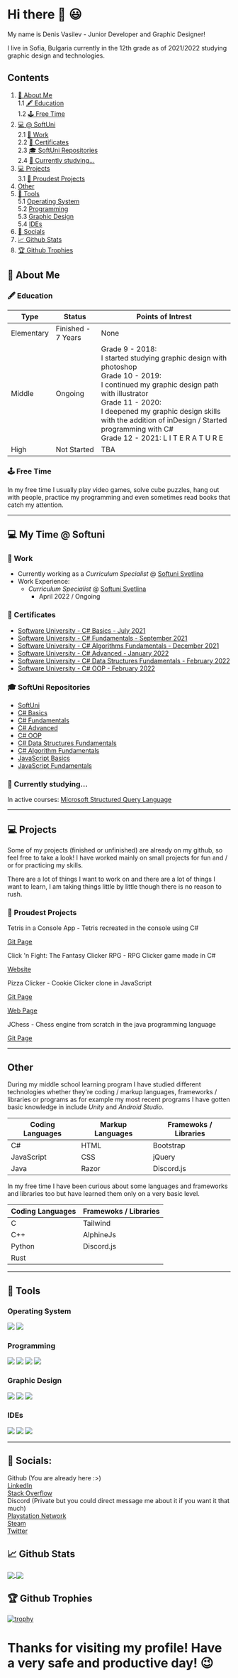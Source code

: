 # Hi there :wave: :smiley:
My name is Denis Vasilev - Junior Developer and Graphic Designer! 

I live in Sofia, Bulgaria currently in the 12th grade as of 2021/2022 studying graphic design and technologies.

## Contents
1. [:green_book: About Me](#green_book-about-me)  
  1.1 [:fountain_pen: Education](#fountain_pen-education)  
  1.2 [:joystick: Free Time](#joystick-free-time)  
2. [:computer: @ SoftUni](#computer-my-time--softuni)  
  2.1 [:construction_worker: Work](#construction_worker-work)  
  2.2 [:bookmark_tabs: Certificates](#bookmark_tabs-certificates)  
  2.3 [:mortar_board: SoftUni Repositories](#mortar_board-softuni-repositories)  
  2.4 [:seedling: Currently studying...](#seedling-currently-studying)  
3. [:computer: Projects](#computer-projects)  
  3.1 [:1st_place_medal: Proudest Projects](#1st_place_medal-proudest-projects)  
4. [Other](#other)
5. [:wrench: Tools](#wrench-tools)  
  5.1 [Operating System](#operating-system)  
  5.2 [Programming](#programming)  
  5.3 [Graphic Design](#graphic-design)  
  5.4 [IDEs](#ides)  
6. [:iphone: Socials](#iphone-socials)  
7. [:chart_with_upwards_trend: Github Stats](#chart_with_upwards_trend-github-stats)
8. [:trophy: Github Trophies](#trophy-github-trophies)

## :green_book: About Me

### :fountain_pen: Education

| Type | Status | Points of Intrest |
| ---- | ------ | ------------------ |
| Elementary | Finished - 7 Years | None |
| Middle | Ongoing | Grade 9 - 2018:<br />I started studying graphic design with photoshop<br />Grade 10 - 2019:<br />I continued my graphic design path with illustrator<br />Grade 11 - 2020:<br />I deepened my graphic design skills with the addition of inDesign / Started programming with C#<br />Grade 12 - 2021: L I T E R A T U R E |
| High | Not Started | TBA |

### :joystick: Free Time
In my free time I usually play video games, solve cube puzzles, hang out with people, practice my programming and even sometimes read books that catch my attention. 

---

## :computer: My Time @ Softuni

### :construction_worker: Work
* Currently working as a *Curriculum Specialist* @ [Softuni Svetlina](https://svetlina.softuni.bg/)
* Work Experience:
  * *Curriculum Specialist* @ [Softuni Svetlina](https://svetlina.softuni.bg/) 
    * April 2022 / Ongoing

### :bookmark_tabs: Certificates
* [Software University - C# Basics - July 2021](https://softuni.bg/certificates/details/112260/58fd4d38)
* [Software University - C# Fundamentals - September 2021](https://softuni.bg/certificates/details/119944/4c692338)
* [Software University - C# Algorithms Fundamentals - December 2021](https://softuni.bg/certificates/details/123073/ced81e47)
* [Software University - C# Advanced - January 2022](https://softuni.bg/certificates/details/123677/93a93ca5)
* [Software University - C# Data Structures Fundamentals - February 2022](https://softuni.bg/certificates/details/127938/164b87e7)
* [Software University - C# OOP - February 2022](https://softuni.bg/certificates/details/131010/c54612b6)

### :mortar_board: SoftUni Repositories
* [SoftUni](https://github.com/vassdeniss/software-university-courses)
* [C# Basics](https://github.com/vassdeniss/software-university-courses/tree/master/csharp-basics)
* [C# Fundamentals](https://github.com/vassdeniss/software-university-courses/tree/master/csharp-fundamentals)
* [C# Advanced](https://github.com/vassdeniss/software-university-courses/tree/master/csharp-advanced)
* [C# OOP](https://github.com/vassdeniss/software-university-courses/tree/master/csharp-oop)
* [C# Data Structures Fundamentals](https://github.com/vassdeniss/software-university-courses/tree/master/csharp-data-structures-fundamentals)
* [C# Algorithm Fundamentals](https://github.com/vassdeniss/software-university-courses/tree/master/csharp-algorithms-fundamentals)
* [JavaScript Basics](https://github.com/vassdeniss/software-university-courses/tree/master/js-basics)
* [JavaScript Fundamentals](https://github.com/vassdeniss/software-university-courses/tree/master/js-fundamentals)

### :seedling: Currently studying...
In active courses: [Microsoft Structured Query Language](https://softuni.bg/trainings/3714/ms-sql-may-2022)

---

## :computer: Projects 
Some of my projects (finished or unfinished) are already on my github, so feel free to take a look! I have worked mainly on small projects for fun and / or for practicing my skills.

There are a lot of things I want to work on and there are a lot of things I want to learn, I am taking things little by little though there is no reason to rush. 

### :1st_place_medal: Proudest Projects
Tetris in a Console App - Tetris recreated in the console using C#

[Git Page](https://github.com/vassdeniss/tetris-game-cs-console-app)

Click 'n Fight: The Fantasy Clicker RPG - RPG Clicker game made in C#

[Website](https://vassdeniss.github.io/clicknfight/)

Pizza Clicker - Cookie Clicker clone in JavaScript

[Git Page](https://github.com/vassdeniss/pizzaclicker)

[Web Page](https://vassdeniss.github.io/pizzaclicker/)

JChess - Chess engine from scratch in the java programming language

[Git Page](https://github.com/vassdeniss/JavaChessGame)

---

## Other

During my middle school learning program I have studied different technologies whether they're coding / markup languages, frameworks / libraries or programs as for example my most recent programs I have gotten basic knowledge in include *Unity* and *Android Studio*.

| Coding Languages | Markup Languages | Framewoks / Libraries |
|------------------|------------------|-----------------------|
| C#               | HTML             | Bootstrap             |
| JavaScript       | CSS              | jQuery                |
| Java             | Razor            | Discord.js            |

In my free time I have been curious about some languages and frameworks and libraries too but have learned them only on a very basic level.

| Coding Languages | Framewoks / Libraries |
|------------------|-----------------------|
| C                | Tailwind              |
| C++              | AlphineJs             |
| Python           | Discord.js            |
| Rust             |                       |

---

## :wrench: Tools 
### Operating System
![](https://img.shields.io/static/v1?label=OS&message=Windows&color=orange&style=plastic&logo=Windows)
![](https://img.shields.io/static/v1?label=OS&message=MacOS&color=orange&style=plastic&logo=macOS)

### Programming
![](https://img.shields.io/static/v1?label=Code&message=CSharp&color=orange&style=plastic&logo=C-sharp)
![](https://img.shields.io/static/v1?label=Code&message=JavaScript&color=orange&style=plastic&logo=JavaScript)
![](https://img.shields.io/static/v1?label=Code&message=Java&color=orange&style=plastic&logo=Java)
![](https://img.shields.io/static/v1?label=Library&message=Discord.js&color=orange&style=plastic&logo=Discord)

### Graphic Design
![](https://img.shields.io/static/v1?label=Program&message=Photosho&color=orange&style=plastic&logo=adobe-photoshop)
![](https://img.shields.io/static/v1?label=Program&message=Illustrator&color=orange&style=plastic&logo=adobe-illustrator)
![](https://img.shields.io/static/v1?label=Program&message=InDesign&color=orange&style=plastic&logo=adobe-inDesign)

### IDEs
![](https://img.shields.io/static/v1?label=IDE&message=Visual%20Studio&color=orange&style=plastic&logo=visual-studio)
![](https://img.shields.io/static/v1?label=IDE&message=Visual%20Studio%20Code&color=orange&style=plastic&logo=visual-studio-code)
![](https://img.shields.io/static/v1?label=IDE&message=IntelliJ%20IDEA&color=orange&style=plastic&logo=IntelliJ-IDEA)

---

## :iphone: Socials:
Github (You are already here :>)  
[LinkedIn](https://www.linkedin.com/in/denis-vasilev-vassdeniss/)  
[Stack Overflow](https://stackoverflow.com/users/15445509/vassdeniss)  
Discord (Private but you could direct message me about it if you want it that much)  
[Playstation Network](https://psnprofiles.com/vassdeniss)  
[Steam](https://steamcommunity.com/id/tmmthegamer/)  
[Twitter](https://twitter.com/vassdeniss)  

## :chart_with_upwards_trend: Github Stats
<a href="https://github.com/vassdeniss/vassdeniss">
  <img align="center" src="https://github-readme-stats.vercel.app/api?username=vassdeniss&line_height=27&count_private=true&show_icons=true&theme=great-gatsby&include_all_commits=true" />
</a>
<a href="https://github.com/vassdeniss/vassdeniss">
  <img align="center" src="https://github-readme-stats.vercel.app/api/top-langs/?username=vassdeniss&theme=chartreuse-dark&langs_count=3&hide=scss,less" />
</a>

## :trophy: Github Trophies
[![trophy](https://github-profile-trophy.vercel.app/?username=vassdeniss&theme=monokai&column=3&margin-w=15&margin-h=15)](https://github.com/ryo-ma/github-profile-trophy)

# Thanks for visiting my profile! Have a very safe and productive day! :wink:

<!--
**vassdeniss/vassdeniss** is a ✨ _special_ ✨ repository because its `README.md` (this file) appears on your GitHub profile.

Here are some ideas to get you started:

- 🔭 I’m currently working on ...
- 🌱 I’m currently learning ...
- 👯 I’m looking to collaborate on ...
- 🤔 I’m looking for help with ...
- 💬 Ask me about ...
- 📫 How to reach me: ...
- 😄 Pronouns: ...
- ⚡ Fun fact: ...
-->
